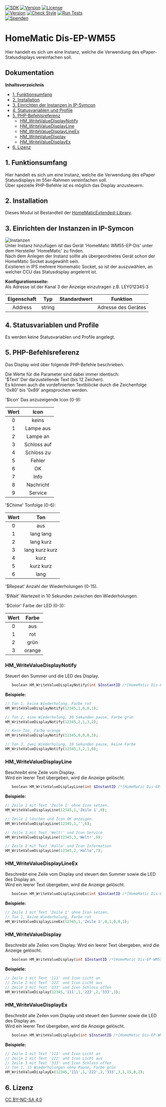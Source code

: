 [![SDK](https://img.shields.io/badge/Symcon-PHPModul-red.svg)](https://www.symcon.de/service/dokumentation/entwicklerbereich/sdk-tools/sdk-php/)
[![Version](https://img.shields.io/badge/Modul%20version-3.74-blue.svg)]()
[![License](https://img.shields.io/badge/License-CC%20BY--NC--SA%204.0-green.svg)](https://creativecommons.org/licenses/by-nc-sa/4.0/)  
[![Version](https://img.shields.io/badge/Symcon%20Version-6.1%20%3E-green.svg)](https://community.symcon.de/t/ip-symcon-6-1-stable-changelog/40276-IP-Symcon-5-1-%28Stable%29-Changelog)
[![Check Style](https://github.com/Nall-chan/HomematicExtended/workflows/Check%20Style/badge.svg)](https://github.com/Nall-chan/HomematicExtended/actions) [![Run Tests](https://github.com/Nall-chan/HomematicExtended/workflows/Run%20Tests/badge.svg)](https://github.com/Nall-chan/HomematicExtended/actions)   
[![Spenden](https://www.paypalobjects.com/de_DE/DE/i/btn/btn_donate_SM.gif)](../README.md#6-spenden) 

# HomeMatic Dis-EP-WM55  <!-- omit in toc -->
   Hier handelt es sich um eine Instanz, welche die Verwendung des ePaper-Statusdisplays vereinfachen soll.  

## Dokumentation <!-- omit in toc -->

**Inhaltsverzeichnis**

- [1. Funktionsumfang](#1-funktionsumfang)
- [2. Installation](#2-installation)
- [3. Einrichten der Instanzen in IP-Symcon](#3-einrichten-der-instanzen-in-ip-symcon)
- [4. Statusvariablen und Profile](#4-statusvariablen-und-profile)
- [5. PHP-Befehlsreferenz](#5-php-befehlsreferenz)
  - [HM_WriteValueDisplayNotify](#hm_writevaluedisplaynotify)
  - [HM_WriteValueDisplayLine](#hm_writevaluedisplayline)
  - [HM_WriteValueDisplayLineEx](#hm_writevaluedisplaylineex)
  - [HM_WriteValueDisplay](#hm_writevaluedisplay)
  - [HM_WriteValueDisplayEx](#hm_writevaluedisplayex)
- [6. Lizenz](#6-lizenz)

## 1. Funktionsumfang

   Hier handelt es sich um eine Instanz, welche die Verwendung des ePaper Statusdisplays im 55er-Rahmen vereinfachen soll.  
   Über spezielle PHP-Befehle ist es möglich das Display anzusteuern.  

## 2. Installation

Dieses Modul ist Bestandteil der [HomeMaticExtended-Library](../).  

## 3. Einrichten der Instanzen in IP-Symcon


![Instanzen](../docs/HMExtendedInstanzen.png)  
   Unter Instanz hinzufügen ist das Gerät 'HomeMatic WM55-EP-Dis' unter dem Hersteller 'HomeMatic' zu finden.  
   Nach dem Anlegen der Instanz sollte als übergeordnetes Gerät schon der HomeMatic Socket ausgewählt sein.  
   Existieren in IPS mehrere Homematic Socket, so ist der auszuwählen, an welcher CCU das Statusdisplay angelernt ist.  

**Konfigurationsseite:**  
   Als Adresse ist der Kanal 3 der Anzeige einzutragen z.B. LEY012345:3  

| Eigenschaft |  Typ   | Standardwert |      Funktion       |
| :---------: | :----: | :----------: | :-----------------: |
|   Address   | string |              | Adresse des Gerätes |


## 4. Statusvariablen und Profile  

   Es werden keine Statusvariablen und Profile angelegt.  


## 5. PHP-Befehlsreferenz

   Das Display wird über folgende PHP-Befehle beschrieben.  

   Die Werte für die Parameter sind dabei immer identisch:  
   '$Text' Der darzustellende Text (bis 12 Zeichen).  
       Es können auch die vordefinierten Textblöcke durch die Zeichenfolge '0x80' bis '0x89' angesprochen werden.  

   '$Icon' Das anzuzeigende Icon (0-9):  

| Wert  |    Icon     |
| :---: | :---------: |
|   0   |    keins    |
|   1   |  Lampe aus  |
|   2   |  Lampe an   |
|   3   | Schloss auf |
|   4   | Schloss zu  |
|   5   |   Fehler    |
|   6   |     OK      |
|   7   |    Info     |
|   8   |  Nachricht  |
|   9   |   Service   |

   '$Chime' Tonfolge (0-6):  

| Wert  |      Ton       |
| :---: | :------------: |
|   0   |      aus       |
|   1   |   lang lang    |
|   2   |   lang kurz    |
|   3   | lang kurz kurz |
|   4   |      kurz      |
|   5   |   kurz kurz    |
|   6   |      lang      |

   '$Repeat' Anzahl der Wiederholungen (0-15).  

   '$Wait' Wartezeit in 10 Sekunden zwischen den Wiederholungen.  

   '$Color' Farbe der LED (0-3):  

| Wert  | Farbe  |
| :---: | :----: |
|   0   |  aus   |
|   1   |  rot   |
|   2   |  grün  |
|   3   | orange |


   
### HM_WriteValueDisplayNotify  

Steuert den Summer und die LED des Display.  

 ```php
    boolean HM_WriteValueDisplayNotify(int $InstantID /*[HomeMatic Dis-EP-WM55]*/,int $Chime, int $Repeat, int $Wait, int $Color)
```  

**Beispiele:**  

```php
// Ton 1, keine Wiederholung, Farbe rot
HM_WriteValueDisplayNotify(12345,1,0,0,1);

// Ton 2, eine Wiederholung, 30 Sekunden pause, Farbe grün
HM_WriteValueDisplayNotify(12345,2,1,3,2);

// Kein Ton, Farbe orange
HM_WriteValueDisplayNotify(12345,0,0,0,3);

// Ton 3, zwei Wiederholung, 10 Sekunden pause, keine Farbe
HM_WriteValueDisplayNotify(12345,3,2,1,0);
```

### HM_WriteValueDisplayLine  

Beschreibt eine Zeile vom Display.  
Wird ein leerer Text übergeben, wird die Anzeige gelöscht.  

 ```php
    boolean HM_WriteValueDisplayLine(int $InstantID /*[HomeMatic Dis-EP-WM55]*/,int $Line, string $Text, int $Icon)
```  

**Beispiele:**  

```php
// Zeile 1 mit Text 'Zeile 1' ohne Icon setzen.
HM_WriteValueDisplayLine(12345,1,'Zeile 1',0);

// Zeile 1 löschen und Icon OK anzeigen.
HM_WriteValueDisplayLine(12345,1,'',6);

// Zeile 3 mit Text 'Welt!' und Icon Service
HM_WriteValueDisplayLine(12345,3,'Welt!',9);

// Zeile 2 mit Text 'Hallo' und Icon Information
HM_WriteValueDisplayLine(12345,2,'Hallo',7);
```

### HM_WriteValueDisplayLineEx  

Beschreibt eine Zeile vom Display und steuert den Summer sowie die LED des Display an.  
Wird ein leerer Text übergeben, wird die Anzeige gelöscht.  

 ```php
    boolean HM_WriteValueDisplayLineEx(int $InstantID /*[HomeMatic Dis-EP-WM55]*/,int $Line, string $Text, int $Icon, int $Chime, int $Repeat, int $Wait, int $Color)
```  

**Beispiele:**  

```php
// Zeile 1 mit Text 'Zeile 1' ohne Icon setzen.
// Ton 1, keine Wiederholung, Farbe rot
HM_WriteValueDisplayLineEx(12345,1,'Zeile 1',0,1,0,0,1);
```

### HM_WriteValueDisplay  

Beschreibt alle Zeilen vom Display.
Wird ein leerer Text übergeben, wird die Anzeige gelöscht.  

 ```php
    boolean HM_WriteValueDisplay(int $InstantID /*[HomeMatic Dis-EP-WM55]*/,string $Text1, int $Icon1, string $Text2, int $Icon2, string $Text3, int $Icon3)
```  

**Beispiele:**  

```php
// Zeile 1 mit Text '111' und Icon Licht an
// Zeile 2 mit Text '222' und Icon Licht aus
// Zeile 3 mit Text '333' und Icon Schloss offen
HM_WriteValueDisplay(12345,'111',1,'222',2,'333',3);
```

### HM_WriteValueDisplayEx  

Beschreibt alle Zeilen vom Display und steuert den Summer sowie die LED des Display an.  
Wird ein leerer Text übergeben, wird die Anzeige gelöscht.  

 ```php
    boolean HM_WriteValueDisplayEx(int $InstantID /*[HomeMatic Dis-EP-WM55]*/,string $Text1, int $Icon1, string $Text2, int $Icon2, string $Text3, int $Icon3, int $Chime, int $Repeat, int $Wait, int $Color)
```  

**Beispiele:**  

```php
// Zeile 1 mit Text '111' und Icon Licht an
// Zeile 2 mit Text '222' und Icon Licht aus
// Zeile 3 mit Text '333' und Icon Schloss offen
// Ton 1, 15 Wiederholungen ohne Pause, Farbe grün
HM_WriteValueDisplayEx(12345,'111',1,'222',2,'333',3,1,15,0,2);
```   

## 6. Lizenz

  [CC BY-NC-SA 4.0](https://creativecommons.org/licenses/by-nc-sa/4.0/)  
